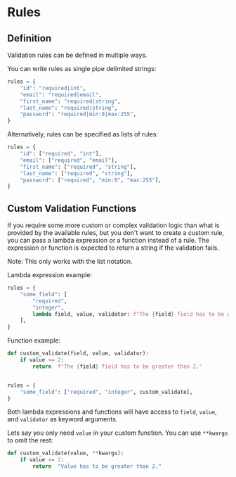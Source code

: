 # Rules

## Definition

Validation rules can be defined in multiple ways.

You can write rules as single pipe delimited strings:

```python
rules = {
    "id": "required|int",
    "email": "required|email",
    "first_name": "required|string",
    "last_name": "required|string",
    "password": "required|min:8|max:255",
}
```

Alternatively, rules can be specified as lists of rules:

```python
rules = {
    "id": ["required", "int"],
    "email": ["required", "email"],
    "first_name": ["required", "string"],
    "last_name": ["required", "string"],
    "password": ["required", "min:8", "max:255"],
}
```

## Custom Validation Functions

If you require some more custom or complex validation logic than what is provided by the available rules, but you don't want to create a custom rule, you can pass a lambda expression or a function instead of a rule. The expression or function is expected to return a string if the validation fails.

Note: This only works with the list notation.

Lambda expression example:

```python
rules = {
    "some_field": [
        "required",
        "integer",
        lambda field, value, validator: f"The {field} field has to be greater than 2." if value <= 2 else None,
    ],
}
```

Function example:

```python
def custom_validate(field, value, validator):
    if value <= 2:
        return  f"The {field} field has to be greater than 2."


rules = {
    "some_field": ["required", "integer", custom_validate],
}
```

Both lambda expressions and functions will have access to `field`, `value`, and `validator` as keyword arguments.

Lets say you only need `value` in your custom function. You can use `**kwargs` to omit the rest:

```python
def custom_validate(value, **kwargs):
    if value <= 2:
        return  "Value has to be greater than 2."
```